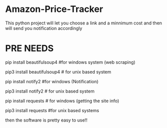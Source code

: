 # Amazon-Price-Tracker


This python project will let you choose a link and a minnimum cost and then will send you notification accordingly

# **PRE NEEDS**

pip install beautifulsoup4 #for windows system (web scraping)


pip3 install beautifulsoup4 # for unix based system

pip install notify2 #for windows (Notification)


pip3 install notify2 # for unix based system

pip install requests # for windows (getting the site info)


pip3 install requests #for unix based systems


then the software is pretty easy to use!!
